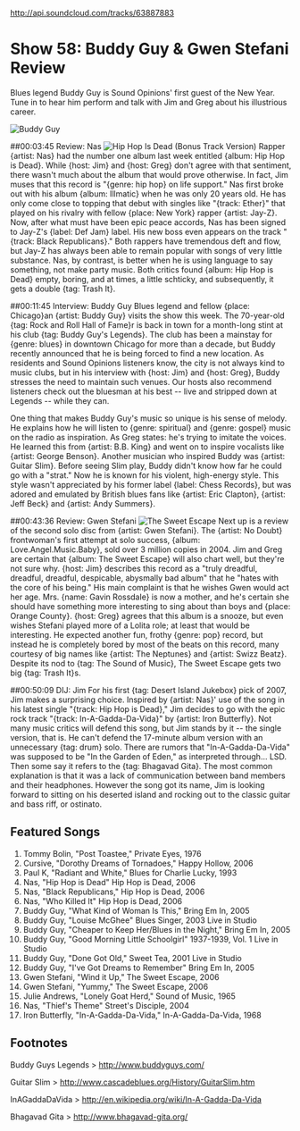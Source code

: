 

http://api.soundcloud.com/tracks/63887883

# Show 58: Buddy Guy & Gwen Stefani Review
Blues legend Buddy Guy is Sound Opinions' first guest of the New Year. Tune in to hear him perform and talk with Jim and Greg about his illustrious career.

![Buddy Guy](http://static.soundopinions.org/images/2007/buddyguy.jpg)

##00:03:45 Review: Nas
![Hip Hop Is Dead (Bonus Track Version)](http://is4.mzstatic.com/image/thumb/Music69/v4/8a/5c/6b/8a5c6bc8-f805-3cb9-ef9b-143cc00c264a/source/600x600bb.jpg "35307/1094336696")
Rapper {artist: Nas} had the number one album last week entitled {album: Hip Hop is Dead}. While {host: Jim} and {host: Greg} don't agree with that sentiment, there wasn't much about the album that would prove otherwise. In fact, Jim muses that this record is "{genre: hip hop} on life support." Nas first broke out with his album {album: Illmatic} when he was only 20 years old. He has only come close to topping that debut with singles like "{track: Ether}" that played on his rivalry with fellow {place: New York} rapper {artist: Jay-Z}. Now, after what must have been epic peace accords, Nas has been signed to Jay-Z's {label: Def Jam} label. His new boss even appears on the track "{track: Black Republicans}." Both rappers have tremendous deft and flow, but Jay-Z has always been able to remain popular with songs of very little substance. Nas, by contrast, is better when he is using language to say something, not make party music. Both critics found {album: Hip Hop is Dead} empty, boring, and at times, a little schticky, and subsequently, it gets a double {tag: Trash It}. 

##00:11:45 Interview: Buddy Guy
Blues legend and fellow {place: Chicago}an {artist: Buddy Guy} visits the show this week. The 70-year-old {tag: Rock and Roll Hall of Fame}r is back in town for a month-long stint at his club {tag: Buddy Guy's Legends}. The club has been a mainstay for {genre: blues} in downtown Chicago for more than a decade, but Buddy recently announced that he is being forced to find a new location. As residents and Sound Opinions listeners know, the city is not always kind to music clubs, but in his interview with {host: Jim} and {host: Greg}, Buddy stresses the need to maintain such venues. Our hosts also recommend listeners check out the bluesman at his best -- live and stripped down at Legends -- while they can.

One thing that makes Buddy Guy's music so unique is his sense of melody. He explains how he will listen to {genre: spiritual} and {genre: gospel} music on the radio as inspiration. As Greg states: he's trying to imitate the voices. He learned this from {artist: B.B. King} and went on to inspire vocalists like {artist: George Benson}. Another musician who inspired Buddy was {artist: Guitar Slim}. Before seeing Slim play, Buddy didn't know how far he could go with a "strat." Now he is known for his violent, high-energy style. This style wasn't appreciated by his former label {label: Chess Records}, but was adored and emulated by British blues fans like {artist: Eric Clapton}, {artist: Jeff Beck} and {artist: Andy Summers}.

##00:43:36 Review: Gwen Stefani
![The Sweet Escape](http://a1.mzstatic.com/us/r1000/053/Features/52/75/a8/dj.rszvaxkn.600x600-75.jpg "108717/206401525")
Next up is a review of the second solo disc from {artist: Gwen Stefani}. The {artist: No Doubt} frontwoman's first attempt at solo success, {album: Love.Angel.Music.Baby}, sold over 3 million copies in 2004. Jim and Greg are certain that {album: The Sweet Escape} will also chart well, but they're not sure why. {host: Jim} describes this record as a "truly dreadful, dreadful, dreadful, despicable, abysmally bad album" that he  "hates with the core of his being."  His main complaint is that he wishes Gwen would act her age. Mrs. {name: Gavin Rossdale} is now a mother, and he's certain she should have something more interesting to sing about than boys and {place: Orange County}. {host: Greg} agrees that this album is a snooze, but even wishes Stefani played more of a Lolita role; at least that would be interesting. He expected another fun, frothy {genre: pop} record, but instead he is completely bored by most of the beats on this record, many courtesy of big names like {artist: The Neptunes} and {artist: Swizz Beatz}. Despite its nod to {tag: The Sound of Music}, The Sweet Escape gets two big {tag: Trash It}s.

##00:50:09 DIJ: Jim
For his first {tag: Desert Island Jukebox} pick of 2007, Jim makes a surprising choice. Inspired by {artist: Nas}' use of the song in his latest single "{track: Hip Hop is Dead}," Jim decides to go with the epic rock track "{track: In-A-Gadda-Da-Vida}" by {artist: Iron Butterfly}. Not many music critics will defend this song, but Jim stands by it -- the single version, that is. He can't defend the 17-minute album version with an unnecessary {tag: drum} solo. There are rumors that "In-A-Gadda-Da-Vida" was supposed to be "In the Garden of Eden," as interpreted through... LSD. Then some say it refers to the {tag: Bhagavad Gita}. The most common explanation is that it was a lack of communication between band members and their headphones. However the song got its name, Jim is looking forward to sitting on his deserted island and rocking out to the classic guitar and bass riff, or ostinato.

## Featured Songs
1. Tommy Bolin, "Post Toastee," Private Eyes, 1976
2. Cursive, "Dorothy Dreams of Tornadoes," Happy Hollow, 2006
3. Paul K, "Radiant and White," Blues for Charlie Lucky, 1993
4. Nas, "Hip Hop is Dead" Hip Hop is Dead, 2006
5. Nas, "Black Republicans," Hip Hop is Dead, 2006
6. Nas, "Who Killed It" Hip Hop is Dead, 2006
7. Buddy Guy, "What Kind of Woman Is This," Bring Em In, 2005
8. Buddy Guy, "Louise McGhee" Blues Singer, 2003 Live in Studio
9. Buddy Guy, "Cheaper to Keep Her/Blues in the Night," Bring Em In, 2005
10. Buddy Guy, "Good Morning Little Schoolgirl" 1937-1939, Vol. 1 Live in Studio
11. Buddy Guy, "Done Got Old," Sweet Tea, 2001 Live in Studio
12. Buddy Guy, "I've Got Dreams to Remember" Bring Em In, 2005
13. Gwen Stefani, "Wind it Up," The Sweet Escape, 2006
14. Gwen Stefani, "Yummy," The Sweet Escape, 2006
15. Julie Andrews, "Lonely Goat Herd," Sound of Music, 1965
16. Nas, "Thief's Theme" Street's Disciple, 2004
17. Iron Butterfly, "In-A-Gadda-Da-Vida," In-A-Gadda-Da-Vida, 1968

## Footnotes

Buddy Guys Legends > http://www.buddyguys.com/

Guitar Slim > http://www.cascadeblues.org/History/GuitarSlim.htm

InAGaddaDaVida > http://en.wikipedia.org/wiki/In-A-Gadda-Da-Vida

Bhagavad Gita > http://www.bhagavad-gita.org/